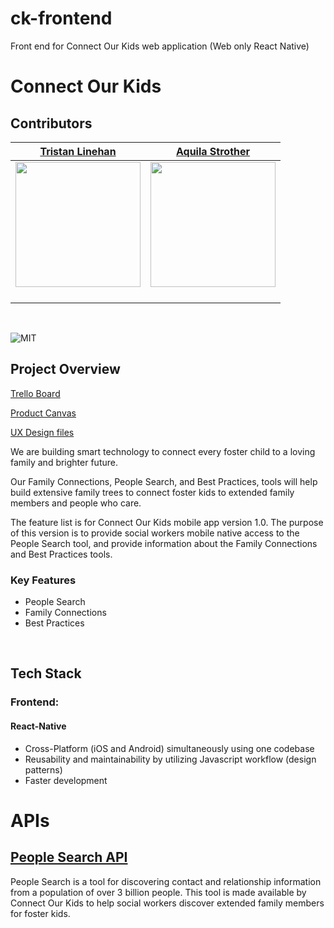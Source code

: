 # ck-frontend
Front end for Connect Our Kids web application (Web only React Native)

# Connect Our Kids

## Contributors
| [Tristan Linehan](https://github.com/tlinehan)    | [Aquila Strother](https://github.com/astro11)  |
| :-------------: | :-------------: |
| [<img src="https://avatars0.githubusercontent.com/u/13667814?s=460&v=4" width = "200" />](https://github.com/tlinehan)  | [<img src="https://media.licdn.com/dms/image/C4E03AQEEvzl7UFzKgg/profile-displayphoto-shrink_200_200/0?e=1570060800&v=beta&t=8yKi2lSNOAdU5Ovsy26lu5a_PxhBmNc_2dClfUoOT6o" width = "200" />](https://github.com/astro11)   |
| [<img src="https://static.licdn.com/sc/h/al2o9zrvru7aqj8e1x2rzsrca" width="15"> ](https://www.linkedin.com/in/tristan-linehan) | [<img src="https://static.licdn.com/sc/h/al2o9zrvru7aqj8e1x2rzsrca" width="15"> ](https://www.linkedin.com/in/aquilastrother)  |
<br>

![MIT](https://img.shields.io/packagist/l/doctrine/orm.svg)

## Project Overview

[Trello Board](https://trello.com/b/qcmOwDx8/labsce1-connect-our-kids)

[Product Canvas](https://docs.google.com/document/d/1L4q_Do-7bArKYqXdQV5KJrNZZOcNDjRMEE0RS7k6Cko/edit#)

[UX Design files](https://balsamiq.cloud/snv27r3/p7n83ab/r45A9)

We are building smart technology to connect every foster child to a loving family and brighter future.

Our Family Connections, People Search, and Best Practices, tools will help build extensive family trees to connect foster kids to extended family members and people who care.  

The feature list is for Connect Our Kids mobile app version 1.0. The purpose of this version is to provide social workers mobile native access to the People Search tool, and provide information about the Family Connections and Best Practices tools. 


### Key Features

- People Search
- Family Connections
- Best Practices
<br>

## Tech Stack
### Frontend:

#### React-Native

- Cross-Platform (iOS and Android) simultaneously using one codebase
- Reusability and maintainability by utilizing Javascript workflow (design patterns)
- Faster development


# APIs

## [People Search API](https://dev.search.connectourkids.org/)

People Search is a tool for discovering contact and relationship information from a population of over 3 billion people. This tool is made available by Connect Our Kids to help social workers discover extended family members for foster kids.